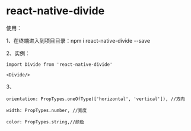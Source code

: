 # react-native-divide

使用：

1、在终端进入到项目目录：npm i react-native-divide --save

2、实例：

    import Divide from 'react-native-divide'

    <Divide/>


3、

    orientation: PropTypes.oneOfType(['horizontal', 'vertical']), //方向

    width: PropTypes.number, //宽度
    
    color: PropTypes.string,//颜色
